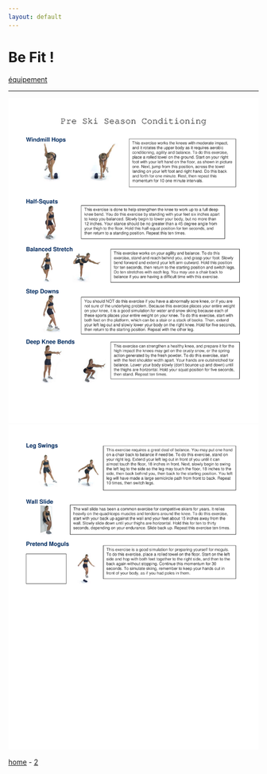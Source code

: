 ```yaml
---
layout: default
---
```

# Be Fit !

[équipement](![equipment](equip.png))

---

![prépar](prep1.png)
![prépar](prep2.png)


[home](./) - [2](./page2.md) 
